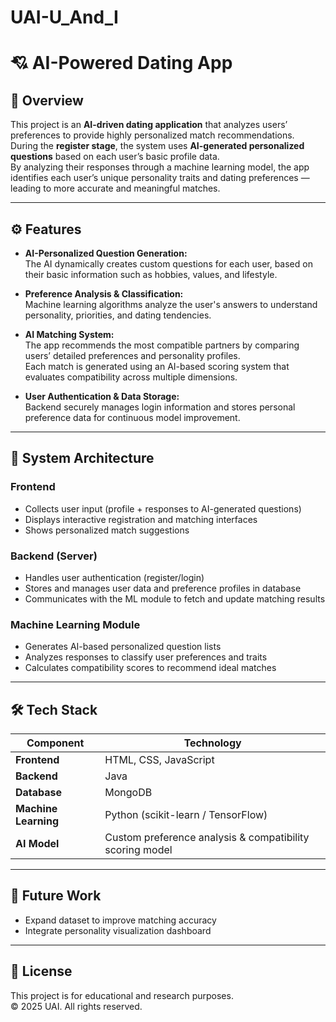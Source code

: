 # UAI-U_And_I

# 💘 AI-Powered Dating App

## 🧠 Overview  
This project is an **AI-driven dating application** that analyzes users’ preferences to provide highly personalized match recommendations.  
During the **register stage**, the system uses **AI-generated personalized questions** based on each user’s basic profile data.  
By analyzing their responses through a machine learning model, the app identifies each user’s unique personality traits and dating preferences — leading to more accurate and meaningful matches.

---

## ⚙️ Features
- **AI-Personalized Question Generation:**  
  The AI dynamically creates custom questions for each user, based on their basic information such as hobbies, values, and lifestyle.
  
- **Preference Analysis & Classification:**  
  Machine learning algorithms analyze the user's answers to understand personality, priorities, and dating tendencies.
  
- **AI Matching System:**  
  The app recommends the most compatible partners by comparing users’ detailed preferences and personality profiles.  
  Each match is generated using an AI-based scoring system that evaluates compatibility across multiple dimensions.
  
- **User Authentication & Data Storage:**  
  Backend securely manages login information and stores personal preference data for continuous model improvement.

---

## 🧩 System Architecture

### Frontend  
- Collects user input (profile + responses to AI-generated questions)  
- Displays interactive registration and matching interfaces  
- Shows personalized match suggestions  

### Backend (Server)  
- Handles user authentication (register/login)  
- Stores and manages user data and preference profiles in database  
- Communicates with the ML module to fetch and update matching results  

### Machine Learning Module  
- Generates AI-based personalized question lists  
- Analyzes responses to classify user preferences and traits  
- Calculates compatibility scores to recommend ideal matches  

---

## 🛠️ Tech Stack

| Component | Technology |
|------------|-------------|
| **Frontend** | HTML, CSS, JavaScript |
| **Backend** | Java |
| **Database** | MongoDB |
| **Machine Learning** | Python (scikit-learn / TensorFlow) |
| **AI Model** | Custom preference analysis & compatibility scoring model |

---

## 🚀 Future Work
- Expand dataset to improve matching accuracy  
- Integrate personality visualization dashboard  

---

## 📄 License
This project is for educational and research purposes.  
© 2025 UAI. All rights reserved.
